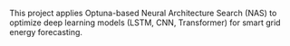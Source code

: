 This project applies Optuna-based Neural Architecture Search (NAS) to optimize deep learning models (LSTM, CNN, Transformer) for smart grid energy forecasting.
